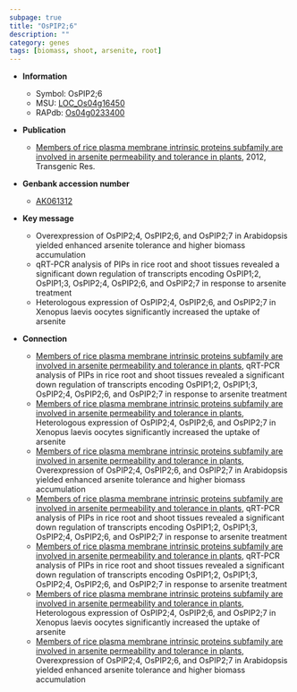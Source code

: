 ```yaml
---
subpage: true
title: "OsPIP2;6"
description: ""
category: genes
tags: [biomass, shoot, arsenite, root]
---
```


* **Information**  
    + Symbol: OsPIP2;6  
    + MSU: [LOC_Os04g16450](http://rice.plantbiology.msu.edu/cgi-bin/ORF_infopage.cgi?orf=LOC_Os04g16450)  
    + RAPdb: [Os04g0233400](http://rapdb.dna.affrc.go.jp/viewer/gbrowse_details/irgsp1?name=Os04g0233400)  

* **Publication**  
    + [Members of rice plasma membrane intrinsic proteins subfamily are involved in arsenite permeability and tolerance in plants](http://www.ncbi.nlm.nih.gov/pubmed?term=Members+of+rice+plasma+membrane+intrinsic+proteins+subfamily+are+involved+in+arsenite+permeability+and+tolerance+in+plants%5BTitle%5D), 2012, Transgenic Res.

* **Genbank accession number**  
    + [AK061312](http://www.ncbi.nlm.nih.gov/nuccore/AK061312)

* **Key message**  
    + Overexpression of OsPIP2;4, OsPIP2;6, and OsPIP2;7 in Arabidopsis yielded enhanced arsenite tolerance and higher biomass accumulation
    + qRT-PCR analysis of PIPs in rice root and shoot tissues revealed a significant down regulation of transcripts encoding OsPIP1;2, OsPIP1;3, OsPIP2;4, OsPIP2;6, and OsPIP2;7 in response to arsenite treatment
    + Heterologous expression of OsPIP2;4, OsPIP2;6, and OsPIP2;7 in Xenopus laevis oocytes significantly increased the uptake of arsenite

* **Connection**  
    + [Members of rice plasma membrane intrinsic proteins subfamily are involved in arsenite permeability and tolerance in plants](http://www.ncbi.nlm.nih.gov/pubmed?term=Members+of+rice+plasma+membrane+intrinsic+proteins+subfamily+are+involved+in+arsenite+permeability+and+tolerance+in+plants%5BTitle%5D), qRT-PCR analysis of PIPs in rice root and shoot tissues revealed a significant down regulation of transcripts encoding OsPIP1;2, OsPIP1;3, OsPIP2;4, OsPIP2;6, and OsPIP2;7 in response to arsenite treatment
    + [Members of rice plasma membrane intrinsic proteins subfamily are involved in arsenite permeability and tolerance in plants](http://www.ncbi.nlm.nih.gov/pubmed?term=Members+of+rice+plasma+membrane+intrinsic+proteins+subfamily+are+involved+in+arsenite+permeability+and+tolerance+in+plants%5BTitle%5D), Heterologous expression of OsPIP2;4, OsPIP2;6, and OsPIP2;7 in Xenopus laevis oocytes significantly increased the uptake of arsenite
    + [Members of rice plasma membrane intrinsic proteins subfamily are involved in arsenite permeability and tolerance in plants](http://www.ncbi.nlm.nih.gov/pubmed?term=Members+of+rice+plasma+membrane+intrinsic+proteins+subfamily+are+involved+in+arsenite+permeability+and+tolerance+in+plants%5BTitle%5D), Overexpression of OsPIP2;4, OsPIP2;6, and OsPIP2;7 in Arabidopsis yielded enhanced arsenite tolerance and higher biomass accumulation
    + [Members of rice plasma membrane intrinsic proteins subfamily are involved in arsenite permeability and tolerance in plants](http://www.ncbi.nlm.nih.gov/pubmed?term=Members+of+rice+plasma+membrane+intrinsic+proteins+subfamily+are+involved+in+arsenite+permeability+and+tolerance+in+plants%5BTitle%5D), qRT-PCR analysis of PIPs in rice root and shoot tissues revealed a significant down regulation of transcripts encoding OsPIP1;2, OsPIP1;3, OsPIP2;4, OsPIP2;6, and OsPIP2;7 in response to arsenite treatment
    + [Members of rice plasma membrane intrinsic proteins subfamily are involved in arsenite permeability and tolerance in plants](http://www.ncbi.nlm.nih.gov/pubmed?term=Members+of+rice+plasma+membrane+intrinsic+proteins+subfamily+are+involved+in+arsenite+permeability+and+tolerance+in+plants%5BTitle%5D), qRT-PCR analysis of PIPs in rice root and shoot tissues revealed a significant down regulation of transcripts encoding OsPIP1;2, OsPIP1;3, OsPIP2;4, OsPIP2;6, and OsPIP2;7 in response to arsenite treatment
    + [Members of rice plasma membrane intrinsic proteins subfamily are involved in arsenite permeability and tolerance in plants](http://www.ncbi.nlm.nih.gov/pubmed?term=Members+of+rice+plasma+membrane+intrinsic+proteins+subfamily+are+involved+in+arsenite+permeability+and+tolerance+in+plants%5BTitle%5D), Heterologous expression of OsPIP2;4, OsPIP2;6, and OsPIP2;7 in Xenopus laevis oocytes significantly increased the uptake of arsenite
    + [Members of rice plasma membrane intrinsic proteins subfamily are involved in arsenite permeability and tolerance in plants](http://www.ncbi.nlm.nih.gov/pubmed?term=Members+of+rice+plasma+membrane+intrinsic+proteins+subfamily+are+involved+in+arsenite+permeability+and+tolerance+in+plants%5BTitle%5D), Overexpression of OsPIP2;4, OsPIP2;6, and OsPIP2;7 in Arabidopsis yielded enhanced arsenite tolerance and higher biomass accumulation



